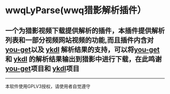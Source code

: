 # wwqLyParse(wwq猎影解析插件）

一个为猎影视频下载提供解析的插件，本插件提供解析列表和一部分视频网站视频的功能,而且插件内含对[you-get](https://github.com/soimort/you-get)以及 [ykdl](https://github.com/zhangn1985/ykdl) 解析结果的支持，可以将[you-get](https://github.com/soimort/you-get)和 [ykdl](https://github.com/zhangn1985/ykdl) 的解析结果输出到猎影中进行下载，在此鸣谢[you-get](https://github.com/soimort/you-get)项目和 [ykdl](https://github.com/zhangn1985/ykdl)项目
---

 <!--## 下载地址：[github下载](https://github.com/wwqgtxx/wwqLyParse/releases)-->

---

本软件使用GPLV3授权，请使用者自觉遵守